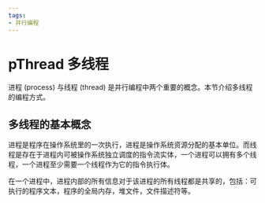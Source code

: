 ```yaml
---
tags:
- 并行编程
---
```


# pThread 多线程

进程 (process) 与线程 (thread) 是并行编程中两个重要的概念。本节介绍多线程的编程方式。

## 多线程的基本概念

进程是程序在操作系统里的一次执行，进程是操作系统资源分配的基本单位。而线程是存在于进程内可被操作系统独立调度的指令流实体，一个进程可以拥有多个线程，一个进程至少需要一个线程作为它的指令执行体。

在一个进程中，进程内部的所有信息对于该进程的所有线程都是共享的，包括：可执行的程序文本，程序的全局内存，堆文件，文件描述符等。

